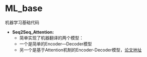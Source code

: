 # ML_base
机器学习基础代码
- **Seq2Seq_Attention:**
  - 简单实现了机器翻译的两个模型：
  - 一个是简单的Encoder—Decoder模型
  - 另一个是基于Attention机制的Encoder-Decoder模型，[论文地址](https://arxiv.org/abs/1508.04025)
